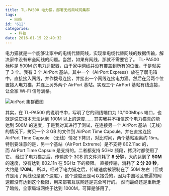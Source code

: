 ```yaml
---
title: TL-PA500 电力猫，部署无线局域网集群
tags:
  - 网络
id: '612'
categories:
  - - 科技
date: 2016-01-15 22:49:32
---
```


电力猫就是一个能够让家中的电线代替网线，实现拿电缆代替网线的数据传输，解决家中没有布全网线的问题。当然，如果有网线，那就不需要它了。 TL-PA500 标称是 500M 的电力适配器，由于家中网线并没有覆盖到所有的位置，于是就买了 3 个。我有 3 个 AirPort 基站，其中一个（AirPort Express）放在了弱电箱中，直接接入网线，并作拨号连接，并接出一个网线连接电力猫。然后在另两个位置接入电力猫，并连上另外两个 AirPort 基站。实现三个 AirPort 基站有线连接，让全家 Wi-Fi 信号满格。

![AirPort 集群截图](/cdn-cgi/imagedelivery/6T-behmofKYLsxlrK0l_MQ/4717e9ec-fbd5-465c-29d1-5efa296fbb00/large)

其实，在 TL<!-- more -->-PA500 的说明书中，写明了它的网线端口为 10/100Mbps 端口，也就是说它根本无法达到 100M 以上的速度…… 其实我并不相信这个电力猫真的能达到 500M 的速度，于是我对其进行了测试，在连接另一个 AirPort 基站（无线）的情况下，拷贝一个 3 GB 的文件到 AirPort Time Capsule。并在直接连接 AirPort Time Capsule （无线）情况下拷贝，对比时间，两个基站距离约 15m。 特别要注意的是，另一个基站（AirPort Extreme）是不支持 802.11ac 的，而 AirPort Time Capsule 是支持的。二者都支持 5GHz 频段，拷贝时都使用了它。 经过了电力猫之后，传输这个 3GB 的文件消耗了 **8 分钟**，大约达到了 **50M** 的速度，没有达到 802.11n 在 5GHz 下的极限。 直接传输，消耗了 **2 分 20 秒**，大约是 **170M**。 所以，经过了电力猫之后，传输速度被限制在了 50M 左右（但或许是用了网线也是这个速度），这个速度还是可以接受的，因为中国地区普遍的网速都没有达到这个极限，用来部署互联网还是完全可行的。 然而最终还是重新走了暗线，全家局域网终于达到 1000M，可算是够用了。
